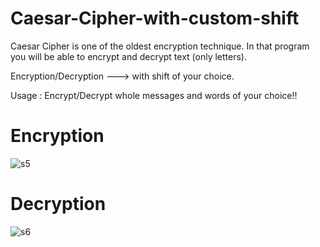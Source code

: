 
# Caesar-Cipher-with-custom-shift
Caesar Cipher is one of the oldest encryption technique.
In that program you will be able to encrypt and decrypt text (only letters).

Encryption/Decryption ---> with shift of your choice.

Usage : Encrypt/Decrypt whole messages and words of your choice!!  
# Encryption
![s5](https://user-images.githubusercontent.com/83230070/128789100-1f1cd25d-3d62-439b-944a-351c2c036af2.png)

# Decryption
![s6](https://user-images.githubusercontent.com/83230070/128789112-58b9e1a5-ab9d-461d-bed2-303ceaedcd2b.png)

